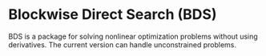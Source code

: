 # Blockwise Direct Search (BDS)

BDS is a package for solving nonlinear optimization problems without using derivatives. The current version can handle unconstrained problems. 
